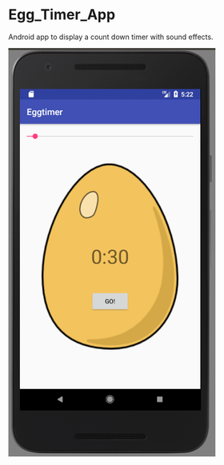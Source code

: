 # Egg_Timer_App
Android app to display a count down timer with sound effects.


![Alt text](/app/src/main/res/drawable/eggTimer.png?raw=true "Screenshot of the game")
